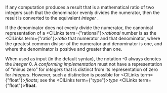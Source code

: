  



If any computation produces a result that is a mathematical ratio of two integers such that the denominator evenly divides the numerator, then the result is converted to the equivalent *integer* . 



If the denominator does not evenly divide the numerator, the canonical representation of a <ClLinks  term={"rational"}><i>rational</i></ClLinks> number is as the <ClLinks  term={"ratio"}><i>ratio</i></ClLinks> that numerator and that denominator, where the greatest common divisor of the numerator and denominator is one, and where the denominator is positive and greater than one. 



When used as input (in the default syntax), the notation -0 always denotes the *integer* 0. A *conforming implementation* must not have a representation of “minus zero” for *integers* that is distinct from its representation of zero for *integers*. However, such a distinction is possible for <ClLinks  term={"float"}><i>floats</i></ClLinks>; see the <ClLinks  term={"type"}><i>type</i></ClLinks> <ClLinks  term={"float"}><b>float</b></ClLinks>. 



